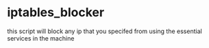 # iptables_blocker
this script will block any ip that you specifed from using the essential services in the machine

